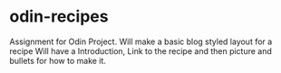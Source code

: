 # odin-recipes
Assignment for Odin Project. Will make a basic blog styled layout for a recipe
Will have a Introduction, Link to the recipe and then picture and bullets for
how to make it.
